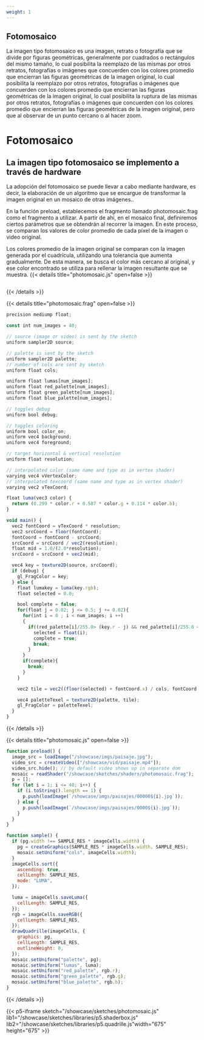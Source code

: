 ```yaml
---
weight: 1
---
```


## Fotomosaico

La imagen tipo fotomosaico es una imagen, retrato o fotografía que se divide por figuras geométricas, generalmente por cuadrados o rectángulos del mismo tamaño, lo cual posibilita la reemplazo de las mismas por otros retratos, fotografías o imágenes que concuerden con los colores promedio que encierran las figuras geométricas de la imagen original, lo cual posibilita la reemplazo por otros retratos, fotografías o imágenes que concuerden con los colores promedio que encierran las figuras geométricas de la imagen original, lo cual posibilita la ruptura de las mismas por otros retratos, fotografías o imágenes que concuerden con los colores promedio que encierran las figuras geométricas de la imagen original, pero que al observar de un punto cercano o al hacer zoom.

# Fotomosaico

## La imagen tipo fotomosaico se implemento a través de hardware

La adopción del fotomosaico se puede llevar a cabo mediante hardware, es decir, la elaboración de un algoritmo que se encargue de transformar la imagen original en un mosaico de otras imágenes..

En la función preload, establecemos el fragmento llamado photomosaic.frag como el fragmento a utilizar. A partir de ahí, en el mosaico final, definiremos ciertos parámetros que se obtendrán al recorrer la imagen. En este proceso, se comparan los valores de color promedio de cada píxel de la imagen o video original.

Los colores promedio de la imagen original se comparan con la imagen generada por el cuadrícula, utilizando una tolerancia que aumenta gradualmente. De esta manera, se busca el color más cercano al original, y ese color encontrado se utiliza para rellenar la imagen resultante que se muestra.
{{< details title="photomosaic.js" open=false >}}

```javascript

```

{{< /details >}}

{{< details title="photomosaic.frag" open=false >}}

```javascript
precision mediump float;

const int num_images = 40;

// source (image or video) is sent by the sketch
uniform sampler2D source;

// palette is sent by the sketch
uniform sampler2D palette;
// number of cols are sent by sketch
uniform float cols;

uniform float lumas[num_images];
uniform float red_palette[num_images];
uniform float green_palette[num_images];
uniform float blue_palette[num_images];

// toggles debug
uniform bool debug;

// toggles coloring
uniform bool color_on;
uniform vec4 background;
uniform vec4 foreground;

// target horizontal & vertical resolution
uniform float resolution;

// interpolated color (same name and type as in vertex shader)
varying vec4 vVertexColor;
// interpolated texcoord (same name and type as in vertex shader)
varying vec2 vTexCoord;

float luma(vec3 color) {
  return (0.299 * color.r + 0.587 * color.g + 0.114 * color.b);
}

void main() {
  vec2 fontCoord = vTexCoord * resolution;
  vec2 srcCoord = floor(fontCoord);
  fontCoord = fontCoord - srcCoord;
  srcCoord = srcCoord / vec2(resolution);
  float mid = 1.0/(2.0*resolution);
  srcCoord = srcCoord + vec2(mid);

  vec4 key = texture2D(source, srcCoord);
  if (debug) {
    gl_FragColor = key;
  } else {
    float lumakey = luma(key.rgb);
    float selected = 0.0;

    bool complete = false;
    for(float j = 0.02; j <= 0.5; j += 0.02){
      for(int i = 0 ; i < num_images; i ++)
      {
        if((red_palette[i]/255.0> (key.r - j) && red_palette[i]/255.0 < (key.r + j)) && (green_palette[i]/255.0> (key.g - j) && green_palette[i]/255.0 < (key.g + j)) && (blue_palette[i]/255.0> (key.b - j) && blue_palette[i]/255.0 < (key.b + j))){
          selected = float(i);
          complete = true;
          break;
        }
      }
      if(complete){
        break;
      }
    }

    vec2 tile = vec2((floor(selected) + fontCoord.x) / cols, fontCoord.y);

    vec4 paletteTexel = texture2D(palette, tile);
    gl_FragColor = paletteTexel;
  }
}

```

{{< /details >}}

{{< details title="photomosaic.js" open=false >}}

```javascript
function preload() {
  image_src = loadImage("/showcase/imgs/paisaje.jpg");
  video_src = createVideo(["/showcase/vid/paisaje.mp4"]);
  video_src.hide(); // by default video shows up in separate dom
  mosaic = readShader("/showcase/sketches/shaders/photomosaic.frag");
  p = [];
  for (let i = 1; i <= 40; i++) {
    if (i.toString().length == 1) {
      p.push(loadImage(`/showcase/imgs/paisajes/00000${i}.jpg`));
    } else {
      p.push(loadImage(`/showcase/imgs/paisajes/0000${i}.jpg`));
    }
  }
}

function sample() {
  if (pg.width !== SAMPLE_RES * imageCells.width) {
    pg = createGraphics(SAMPLE_RES * imageCells.width, SAMPLE_RES);
    mosaic.setUniform("cols", imageCells.width);
  }
  imageCells.sort({
    ascending: true,
    cellLength: SAMPLE_RES,
    mode: "LUMA",
  });

  luma = imageCells.saveLuma({
    cellLength: SAMPLE_RES,
  });
  rgb = imageCells.saveRGB({
    cellLength: SAMPLE_RES,
  });
  drawQuadrille(imageCells, {
    graphics: pg,
    cellLength: SAMPLE_RES,
    outlineWeight: 0,
  });
  mosaic.setUniform("palette", pg);
  mosaic.setUniform("lumas", luma);
  mosaic.setUniform("red_palette", rgb.r);
  mosaic.setUniform("green_palette", rgb.g);
  mosaic.setUniform("blue_palette", rgb.b);
}
```

{{< /details >}}

{{< p5-iframe sketch="/showcase/sketches/photomosaic.js" lib1="/showcase/sketches/libraries/p5.shaderbox.js" lib2="/showcase/sketches/libraries/p5.quadrille.js"width="675" height="675" >}}